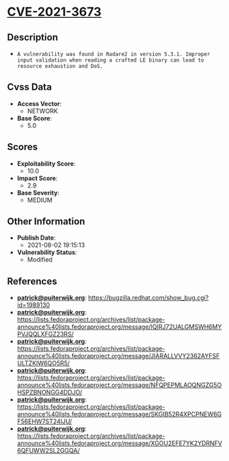 
# [CVE-2021-3673](https://bugzilla.redhat.com/show_bug.cgi?id=1989130)

## Description

- `A vulnerability was found in Radare2 in version 5.3.1. Improper input validation when reading a crafted LE binary can lead to resource exhaustion and DoS.`

## Cvss Data

- **Access Vector**:
  - NETWORK
- **Base Score**:
  - 5.0

## Scores

- **Exploitability Score**:
  - 10.0
- **Impact Score**:
  - 2.9
- **Base Severity**:
  - MEDIUM

## Other Information

- **Publish Date**:
  - 2021-08-02 19:15:13
- **Vulnerability Status**:
  - Modified

## References

- **patrick@puiterwijk.org**: https://bugzilla.redhat.com/show_bug.cgi?id=1989130
- **patrick@puiterwijk.org**: https://lists.fedoraproject.org/archives/list/package-announce%40lists.fedoraproject.org/message/IQIRJ72UALGMSWH6MYPVJQQLXFGZ23RS/
- **patrick@puiterwijk.org**: https://lists.fedoraproject.org/archives/list/package-announce%40lists.fedoraproject.org/message/JIARALLVVY2362AYFSFULTZKIW6QO5R5/
- **patrick@puiterwijk.org**: https://lists.fedoraproject.org/archives/list/package-announce%40lists.fedoraproject.org/message/NFQPEPMLAOQNGZG5OHSPZBNONGG4DDJO/
- **patrick@puiterwijk.org**: https://lists.fedoraproject.org/archives/list/package-announce%40lists.fedoraproject.org/message/SKGIB52R4XPCPNEW6GF56EHW7ST24IJU/
- **patrick@puiterwijk.org**: https://lists.fedoraproject.org/archives/list/package-announce%40lists.fedoraproject.org/message/XGOU2EFE7YK2YDRNFV6QFUWW2SL2GGQA/
